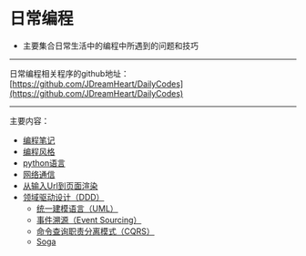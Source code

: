 # 日常编程
  * 主要集合日常生活中的编程中所遇到的问题和技巧
----
日常编程相关程序的github地址：  
[https://github.com/JDreamHeart/DailyCodes](https://github.com/JDreamHeart/DailyCodes)

----
主要内容：

  * [编程笔记](coding_notes.md)
  * [编程风格](coding_style.md)
  * [python语言](python/README.md)
  * [网络通信](communication/README.md)
  * [从输入Url到页面渲染](urlrender/README.md)
  * [领域驱动设计（DDD）](domain_driven_design/README.md)
    * [统一建模语言（UML）](domain_driven_design/uml.md)
    * [事件溯源（Event Sourcing）](domain_driven_design/event_sourcing.md)
    * [命令查询职责分离模式（CQRS）](domain_driven_design/cqrs.md)
    * [Soga](domain_driven_design/soga.md)

